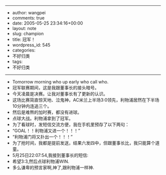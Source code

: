 - --
- author: wangpei
- comments: true
- date: 2005-05-25 23:34:16+00:00
- layout: note
- slug: champion
- title: 冠军！
- wordpress_id: 545
- categories:
- 不好归类
- tags:
- 不好归类
- --
- Tomorrow morning who up early who call who.
- 冠军联赛期间，这是我跟董事长的接头暗号。
- 今天凌晨是决赛。让我对董事长有了更新的认识。
- 这场比赛简直惊天地、泣鬼神，AC米兰上半场3:0领先，利物浦居然在下半场10分钟内连追三个。
- 然后是难熬的加时赛，都没有进球。
- 点球大战。利物浦拿到了冠军。
- 为了看球时，发短信交流方便，我在手机里预存了以下两句：
- “GOAL！！利物浦又进一个！！！”
- “利物浦门将又扑出一个！！！”
- 为了抢时间，我都是提前发送，结果六发四中，但跟董事长比，我只能算个道童。
- 5月25日22:07:54,我接到董事长的短信:
- 希望3:3,然后点球利物浦WIN.
- 多么谦卑的预言家啊,神了,跟利物浦一样神. 
